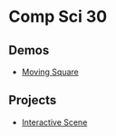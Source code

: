 # Comp Sci 30

## Demos
- [Moving Square](moving-square)

## Projects
- [Interactive Scene](interactive-scene)
